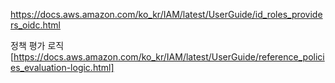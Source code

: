https://docs.aws.amazon.com/ko_kr/IAM/latest/UserGuide/id_roles_providers_oidc.html

정책 평가 로직 [https://docs.aws.amazon.com/ko_kr/IAM/latest/UserGuide/reference_policies_evaluation-logic.html]